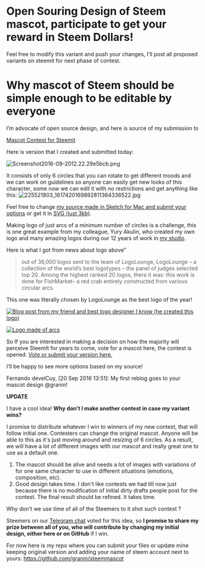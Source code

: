 # Open Souring Design of Steem mascot, participate to get your reward in Steem Dollars!

Feel free to modify this variant and push your changes, I'll post all proposed variants on steemit for next phase of contest.

# Why mascot of Steem should be simple enough to be editable by everyone

I’m advocate of open source design, and here is source of my submission to 

[Mascot Contest for Steemit]( https://steemit.com/steemit/@knozaki2015/mascot-contest-for-steemit-calling-all-designers#@sharker/re-knozaki2015-mascot-contest-for-steemit-calling-all-designers-20160919t102449211z "Mascot Contest for Steemit")

Here is version that I created and submitted today:

![Screenshot2016-09-2012.22.29e5bcb.png](https://www.steemimg.com/images/2016/09/20/Screenshot2016-09-2012.22.29e5bcb.png) 

It consists of only 6 circles that you can rotate to get different moods and we can work on guidelines so anyone can easily get new looks of this character, some now we can edit it with no restrictions and get anything like this: 
![225521803_1617420169892811364336522.jpg](https://www.steemimg.com/images/2016/09/20/225521803_1617420169892811364336522.jpg)

Feel free to change [my source made in Sketch for Mac and submit your options](https://www.dropbox.com/s/q37yo2ix9g1rwfi/steem%20mascot%20creative%20commons%20sketch%20app%20editable%20file.zip?dl=0)
or get it in [SVG (just 3kb)](https://www.dropbox.com/s/woyaey0f67g56ac/steem%20mascot%20creative%20commons%20editable%20file.svg.zip?dl=0).

Making logo of just arcs of a minimum number of circles is a challenge, this is one great example from my colleague, Yury Akulin, who created my own logo and many amazing logos during our 12 years of work in [my  studio](Softideitnty).

Here is what I got from news about logo above”
> out of 36,000 logos sent to the team of LogoLounge, LogoLounge – a collection of the world’s best logotypes – the panel of judges selected top 20. Among the highest ranked 20 logos, there it was: this work is done for FishMarket– a red crab entirely constructed from various circular arcs.

This one was literally chosen by LogoLounge as the best logo of the year!


[![Blog post from my friend and best logo designer I know (he created this logo)](http://logodiver.ru/wp-content/uploads/2013/03/fishmarket-logo.png "Blog post from my friend and best logo designer I know (he created this logo)")](http://logodiver.ru/portfolio/fishmarket-logo/ "Blog post from my friend and best logo designer I know (he created this logo)")

[![Logo made of arcs](http://logodiver.ru/wp-content/uploads/2014/02/fishmarket-circles.jpg "Logo made of arcs")](http://logodiver.ru/wp-content/uploads/2014/02/fishmarket-circles.jpg "Logo made of arcs")

So If you are interested in making a decision on how the majority will perceive SteemIt for years to come, vote for a mascot here, the contest is opened. [Vote or submit your version here.](https://steemit.com/steemit/@knozaki2015/mascot-contest-for-steemit-calling-all-designers#@sharker/re-knozaki2015-mascot-contest-for-steemit-calling-all-designers-20160919t102449211z "Vote or submit your version in comments to this Steemit post while submission is still opened .")

I’ll be happy to see more options based on my source!

Fernando develCuy, [20 Sep 2016 13:51]: 
My first reblog goes to your mascot design @granin!

**UPDATE**

I have a cool idea! **Why don’t I make another contest in case my variant wins?** 

I promise to distribute whatever  I win to winners of my new contest, that will follow initial one. Contesters can change the original mascot. Anyone will be able to this as it's just  moving around and resizing of 6 circles. As a result, we will have a lot of different  images with our mascot and really great one to use as a default one. 

1. The mascot should be alive and needs a lot of images with variations of  for one same character to use in different situations (emotions, composition, etc). ​
1. Good design takes time. I don't like contests we had till now just because there is no modification of initial dirty drafts people post for the contest. The final result should be refined. It takes time. 


Why don't we use time of all of the Steemers to it shot such contest ?   

Steemers on our [Telegram chat](https://telegram.me/steem_en) voted for this idea, so **I promise to share my prize between all of you, who will contribute by changing my  initial design, either here or on GitHub** if I win.

For now here is my repo where you can submit your files or update mine keeping original version and adding your name of steem account next to yours:  https://github.com/granin/steemmascot
